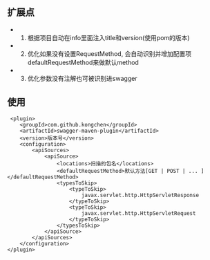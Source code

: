 

## 扩展点

* 1. 根据项目自动在info里面注入title和version(使用pom的版本)
* 2. 优化如果没有设置RequestMethod, 会自动识别并增加配置项defaultRequestMethod来做默认method
* 3. 优化参数没有注解也可被识别进swagger


## 使用

```
 <plugin>
    <groupId>com.github.kongchen</groupId>
    <artifactId>swagger-maven-plugin</artifactId>
    <version>版本号</version>
    <configuration>
        <apiSources>
            <apiSource>
                <locations>扫描的包名</locations>
                <defaultRequestMethod>默认方法[GET | POST | ... ]</defaultRequestMethod>
                <typesToSkip>
                    <typeToSkip>
                        javax.servlet.http.HttpServletResponse
                    </typeToSkip>
                    <typeToSkip>
                        javax.servlet.http.HttpServletRequest
                    </typeToSkip>
                </typesToSkip>
            </apiSource>
        </apiSources>
    </configuration>
</plugin>
```
